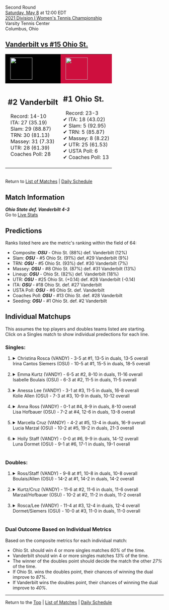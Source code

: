 Second Round[](#top)<a name="top"></a>  
[Saturday, May 8](../../schedule/05-08.md) at 12:00 EDT  
[2021 Division I Women's Tennis Championship](../index.md)  
Varsity Tennis Center  
Columbus, Ohio  
## [Vanderbilt vs #15 Ohio St.](https://www.ncaa.com/game/5833693)  

<table><tr style="background-color: #d9d9d9 !important"><td style="background-color: #010101 !important"><img src="https://www.ncaa.com/sites/default/files/images/logos/schools/v/vanderbilt.70.png" width="70" height="70" style="padding: 8px;" /></td><td style="background-color: #CE0F3E !important"><img src="https://www.ncaa.com/sites/default/files/images/logos/schools/o/ohio-st.70.png" width="70" height="70" style="padding: 8px;" /></td></tr><tr>
<td>  

<h2>#2 Vanderbilt</h2>  
&nbsp; Record: 14-10<br>  
&nbsp; ITA: 27 (35.19)<br>  
&nbsp; Slam: 29 (88.87)<br>  
&nbsp; TRN: 30 (81.13)<br>  
&nbsp; Massey: 31 (7.33)<br>  
&nbsp; UTR: 28 (61.39)<br>  
&nbsp; Coaches Poll: 28<br>  
<br>  

</td>
<td>  

<h2>#1 Ohio St.</h2>  
&nbsp; Record: 23-3<br>  
&#10004; ITA: 18 (43.02)<br>  
&#10004; Slam: 5 (92.95)<br>  
&#10004; TRN: 5 (85.87)<br>  
&#10004; Massey: 8 (8.22)<br>  
&#10004; UTR: 25 (61.53)<br>  
&#10004; USTA Poll: 6<br>  
&#10004; Coaches Poll: 13<br>  
<br>  

</td>
</tr></table>  


<br>Return to [List of Matches](../index.md) &#124; [Daily Schedule](../../schedule/05-08.md)

## Match Information  
***Ohio State def. Vanderbilt 4-3***  
Go to [Live Stats](https://ohiostatebuckeyes.com/womens-tennis-live-scoring/)  

## Predictions  

Ranks listed here are the metric's ranking within the field of 64:  
- Composite: ***OSU*** - Ohio St. (88%) def. Vanderbilt (12%)  
- Slam: ***OSU*** - #5 Ohio St. (91%) def. #29 Vanderbilt (9%)  
- TRN: ***OSU*** - #5 Ohio St. (93%) def. #30 Vanderbilt (7%)  
- Massey: ***OSU*** - #8 Ohio St. (87%) def. #31 Vanderbilt (13%)  
- Lineup: ***OSU*** - Ohio St. (82%) def. Vanderbilt (18%)  
- UTR: ***OSU*** - #25 Ohio St. (+0.14) def. #28 Vanderbilt (-0.14)  
- ITA: ***OSU*** - #18 Ohio St. def. #27 Vanderbilt  
- USTA Poll: ***OSU*** - #6 Ohio St. def. Vanderbilt  
- Coaches Poll: ***OSU*** - #13 Ohio St. def. #28 Vanderbilt  
- Seeding: ***OSU*** - #1 Ohio St. def. #2 Vanderbilt  

## Individual Matchups  
This assumes the top players and doubles teams listed are starting.  
Click on a Singles match to show individual predections for each line.  

### Singles:  

<ol>
<li><details>
<summary markdown="span">Christina Rosca (VANDY) - 3-5 at #1, 13-5 in duals, 13-5 overall<br>Irina Cantos Siemers (OSU) - 10-5 at #1, 15-5 in duals, 18-5 overall</summary>
<h4>Predictions</h4><ul>
<li>Composite: <b><i>OSU</i></b> - Siemers (82%) def. Rosca (18%)</li>  
<li>Slam: <b><i>OSU</i></b> - Siemers (88%) def. Rosca (12%)</li>  
<li>TRN: <b><i>OSU</i></b> - Siemers (88%) def. Rosca (12%)</li>  
<li>Massey: <b><i>OSU</i></b> - Siemers (78%) def. Rosca (22%)</li>  
<li>UTR: <b><i>OSU</i></b> - Siemers (76%) def. Rosca (24%)</li>  
<li>ITA: <b><i>OSU</i></b> - Siemers (24.34) def. Rosca (14.48)</li>  
</ul>
</details>&nbsp;</li>
<li><details>
<summary markdown="span">Emma Kurtz (VANDY) - 6-5 at #2, 8-10 in duals, 11-16 overall<br>Isabelle Boulais (OSU) - 6-3 at #2, 11-5 in duals, 11-5 overall</summary>
<h4>Predictions</h4><ul>
<li>Composite: <b><i>OSU</i></b> - Boulais (70%) def. Kurtz (30%)</li>  
<li>Slam: <b><i>OSU</i></b> - Boulais (68%) def. Kurtz (32%)</li>  
<li>TRN: <b><i>OSU</i></b> - Boulais (68%) def. Kurtz (32%)</li>  
<li>Massey: <b><i>OSU</i></b> - Boulais (86%) def. Kurtz (14%)</li>  
<li>UTR: <b><i>OSU</i></b> - Boulais (59%) def. Kurtz (41%)</li>  
<li>ITA: <b><i>VANDY</i></b> - Kurtz (3.05) def. Boulais (2.65)</li>  
</ul>
</details>&nbsp;</li>
<li><details>
<summary markdown="span">Anessa Lee (VANDY) - 3-1 at #3, 11-5 in duals, 16-8 overall<br>Kolie Allen (OSU) - 7-3 at #3, 10-9 in duals, 10-12 overall</summary>
<h4>Predictions</h4><ul>
<li>Composite: <b><i>VANDY</i></b> - Lee (66%) def. Allen (34%)</li>  
<li>Slam: <b><i>VANDY</i></b> - Lee (52%) def. Allen (48%)</li>  
<li>TRN: <b><i>VANDY</i></b> - Lee (75%) def. Allen (25%)</li>  
<li>Massey: <b><i>VANDY</i></b> - Lee (56%) def. Allen (44%)</li>  
<li>UTR: <b><i>VANDY</i></b> - Lee (80%) def. Allen (20%)</li>  
<li>ITA: <b><i>VANDY</i></b> - Lee (2.64) def. Allen (1.59)</li>  
</ul>
</details>&nbsp;</li>
<li><details>
<summary markdown="span">Anna Ross (VANDY) - 0-1 at #4, 8-9 in duals, 8-10 overall<br>Lisa Hofbauer (OSU) - 7-2 at #4, 12-6 in duals, 13-8 overall</summary>
<h4>Predictions</h4><ul>
<li>Composite: <b><i>OSU</i></b> - Hofbauer (55%) def. Ross (45%)</li>  
<li>Slam: <b><i>OSU</i></b> - Hofbauer (59%) def. Ross (41%)</li>  
<li>TRN: <b><i>OSU</i></b> - Hofbauer (60%) def. Ross (40%)</li>  
<li>Massey: <b><i>OSU</i></b> - Hofbauer (64%) def. Ross (36%)</li>  
<li>UTR: <b><i>VANDY</i></b> - Ross (60%) def. Hofbauer (40%)</li>  
<li>ITA: <b><i>OSU</i></b> - Hofbauer (2.47) def. Ross (2.20)</li>  
</ul>
</details>&nbsp;</li>
<li><details>
<summary markdown="span">Marcella Cruz (VANDY) - 4-2 at #5, 13-4 in duals, 16-9 overall<br>Lucia Marzal (OSU) - 10-2 at #5, 19-2 in duals, 21-3 overall</summary>
<h4>Predictions</h4><ul>
<li>Composite: <b><i>OSU</i></b> - Marzal (65%) def. Cruz (35%)</li>  
<li>Slam: <b><i>OSU</i></b> - Marzal (69%) def. Cruz (31%)</li>  
<li>TRN: <b><i>OSU</i></b> - Marzal (66%) def. Cruz (34%)</li>  
<li>Massey: <b><i>OSU</i></b> - Marzal (65%) def. Cruz (35%)</li>  
<li>UTR: <b><i>OSU</i></b> - Marzal (61%) def. Cruz (39%)</li>  
<li>ITA: <b><i>OSU</i></b> - Marzal (3.08) def. Cruz (2.13)</li>  
</ul>
</details>&nbsp;</li>
<li><details>
<summary markdown="span">Holly Staff (VANDY) - 0-0 at #6, 9-9 in duals, 14-12 overall<br>Luna Dormet (OSU) - 9-1 at #6, 17-1 in duals, 19-1 overall</summary>
<h4>Predictions</h4><ul>
<li>Composite: <b><i>OSU</i></b> - Dormet (66%) def. Staff (34%)</li>  
<li>Slam: <b><i>OSU</i></b> - Dormet (57%) def. Staff (43%)</li>  
<li>TRN: <b><i>OSU</i></b> - Dormet (63%) def. Staff (37%)</li>  
<li>Massey: <b><i>OSU</i></b> - Dormet (75%) def. Staff (25%)</li>  
<li>UTR: <b><i>OSU</i></b> - Dormet (70%) def. Staff (30%)</li>  
<li>ITA: <b><i>OSU</i></b> - Dormet (3.78) def. Staff (1.75)</li>  
</ul>
</details>&nbsp;</li>
</ol>

### Doubles:  

<ol>
<li><details>
<summary markdown="span">Ross/Staff (VANDY) - 9-8 at #1, 10-8 in duals, 10-8 overall<br>Boulais/Allen (OSU) - 14-2 at #1, 14-2 in duals, 14-2 overall</summary>
<br>Sorry, we don't have any metrics for this match
</details>&nbsp;</li>
<li><details>
<summary markdown="span">Kurtz/Cruz (VANDY) - 11-6 at #2, 11-6 in duals, 11-6 overall<br>Marzal/Hofbauer (OSU) - 10-2 at #2, 11-2 in duals, 11-2 overall</summary>
<br>Sorry, we don't have any metrics for this match
</details>&nbsp;</li>
<li><details>
<summary markdown="span">Rosca/Lee (VANDY) - 11-4 at #3, 12-4 in duals, 12-4 overall<br>Dormet/Siemers (OSU) - 10-0 at #3, 11-0 in duals, 11-0 overall</summary>
<br>Sorry, we don't have any metrics for this match
</details>&nbsp;</li>
</ol>

### Dual Outcome Based on Individual Metrics  
  
Based on the composite metrics for each individual match:  
- Ohio St. should win 4 or more singles matches *60%* of the time.  
- Vanderbilt should win 4 or more singles matches *13%* of the time.  
- The winner of the doubles point should decide the match the other *27%* of the time.  
- If Ohio St. wins the doubles point, their chances of winning the dual improve to *87%*.  
- If Vanderbilt wins the doubles point, their chances of winning the dual improve to *40%*.  
  
------

Return to the [Top](#top) &#124; [List of Matches](../index.md) &#124; [Daily Schedule](../../schedule/05-08.md)  
